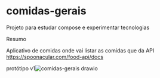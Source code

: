 # comidas-gerais
Projeto para estudar compose e experimentar tecnologias


Resumo

Aplicativo de comidas onde vai listar as comidas que da API https://spoonacular.com/food-api/docs


protótipo v1![comidas-gerais drawio](https://user-images.githubusercontent.com/21695431/174925533-8bf13ac0-4ea9-4310-bc51-91fbc335f109.png)
